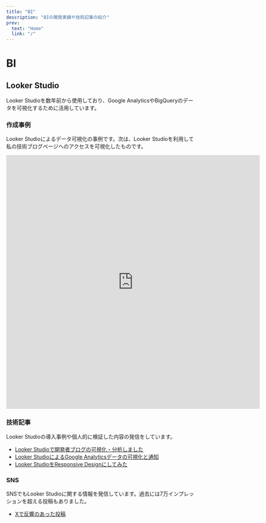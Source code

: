 ```yaml
---
title: "BI"
description: "BIの開発実績や技術記事の紹介"
prev:
  text: "Home"
  link: "/"
---
```


# BI

## Looker Studio

Looker Studioを数年前から使用しており、Google AnalyticsやBigQueryのデータを可視化するために活用しています。

### 作成事例

Looker Studioによるデータ可視化の事例です。次は、Looker Studioを利用して私の技術ブログページへのアクセスを可視化したものです。

<iframe width="680" height="680" src="https://lookerstudio.google.com/embed/reporting/f48b15a0-d476-438d-a221-15e60d22c9b8/page/wmTFF" frameborder="0" style="border:0" allowfullscreen sandbox="allow-storage-access-by-user-activation allow-scripts allow-same-origin allow-popups allow-popups-to-escape-sandbox"></iframe>

### 技術記事

Looker Studioの導入事例や個人的に検証した内容の発信をしています。

- [Looker Studioで開発者ブログの可視化・分析しました](https://developers.prtimes.jp/2024/05/28/eda_with_looker_studio/)
- [Looker StudioによるGoogle Analyticsデータの可視化と通知](https://zenn.dev/shundeveloper/articles/ef12edcdcc422e)
- [Looker StudioをResponsive Designにしてみた](https://zenn.dev/shundeveloper/articles/312dd6e7ebd457)

### SNS

SNSでもLooker Studioに関する情報を発信しています。過去には7万インプレッションを超える投稿もありました。

- [Xで反響のあった投稿](https://x.com/shunsock/status/1812148646907150409)

